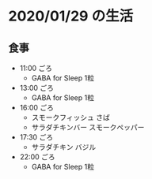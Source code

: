# 2020/01/29 の生活

## 食事

- 11:00 ごろ
  - GABA for Sleep 1粒
- 13:00 ごろ
  - GABA for Sleep 1粒
- 16:00 ごろ
  - スモークフィッシュ さば
  - サラダチキンバー スモークペッパー
- 17:30 ごろ
  - サラダチキン バジル
- 22:00 ごろ
  - GABA for Sleep 1粒
